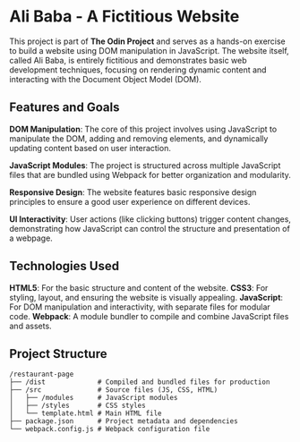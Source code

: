 # Ali Baba - A Fictitious Website

This project is part of **The Odin Project** and serves as a hands-on exercise to build a website using DOM manipulation in JavaScript. The website itself, called Ali Baba, is entirely fictitious and demonstrates basic web development techniques, focusing on rendering dynamic content and interacting with the Document Object Model (DOM).

## Features and Goals

**DOM Manipulation**: The core of this project involves using JavaScript to manipulate the DOM, adding and removing elements, and dynamically updating content based on user interaction.

**JavaScript Modules**: The project is structured across multiple JavaScript files that are bundled using Webpack for better organization and modularity.

**Responsive Design**: The website features basic responsive design principles to ensure a good user experience on different devices.

**UI Interactivity**: User actions (like clicking buttons) trigger content changes, demonstrating how JavaScript can control the structure and presentation of a webpage.

## Technologies Used
**HTML5**: For the basic structure and content of the website.
**CSS3**: For styling, layout, and ensuring the website is visually appealing.
**JavaScript**: For DOM manipulation and interactivity, with separate files for modular code.
**Webpack**: A module bundler to compile and combine JavaScript files and assets.

## Project Structure
```
/restaurant-page
├── /dist             # Compiled and bundled files for production
├── /src              # Source files (JS, CSS, HTML)
│   ├── /modules      # JavaScript modules
│   ├── /styles       # CSS styles
│   └── template.html # Main HTML file
├── package.json      # Project metadata and dependencies
└── webpack.config.js # Webpack configuration file
```
